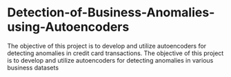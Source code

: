 # Detection-of-Business-Anomalies-using-Autoencoders
The objective of this project is to develop and utilize autoencoders for detecting anomalies in credit card transactions.
The objective of this project is to develop and utilize autoencoders for detecting anomalies in various business 
datasets
